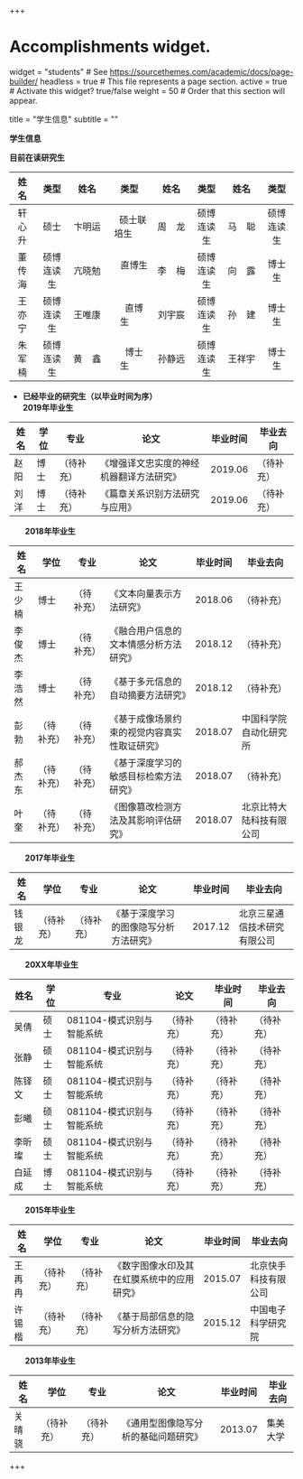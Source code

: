 +++
# Accomplishments widget.
widget = "students"  # See https://sourcethemes.com/academic/docs/page-builder/
headless = true  # This file represents a page section.
active = true  # Activate this widget? true/false
weight = 50  # Order that this section will appear.

title = "学生信息"
subtitle = ""

**学生信息**    

**目前在读研究生**  

|   姓名   |   类型   |    姓名   |   类型   |  姓名  |   类型   |  姓名  |   类型   |
| :------:| :------:|:------: | :------: | :------: | :------: |:------: |:------: |
|  轩心升 |  硕士  |  卞明运  | &nbsp;&nbsp;&nbsp;硕士联培生 &nbsp;&nbsp;&nbsp;&nbsp;| 周&nbsp;&nbsp;&nbsp;&nbsp;龙 | 硕博连读生 | 马&nbsp;&nbsp;&nbsp;&nbsp;聪 | 硕博连读生 |
|  董传海 |  硕博连读生  |  亢晓勉  | &nbsp;&nbsp;&nbsp;&nbsp;直博生 &nbsp;&nbsp;&nbsp;&nbsp;| 李&nbsp;&nbsp;&nbsp;&nbsp;梅 | 硕博连读生 | 向&nbsp;&nbsp;&nbsp;&nbsp;露 | 博士生 |
|  王亦宁 |  硕博连读生  |  王唯康  |&nbsp;&nbsp;&nbsp;&nbsp;直博生&nbsp;&nbsp;&nbsp;&nbsp; | 刘宇宸 | 硕博连读生 | 孙&nbsp;&nbsp;&nbsp;&nbsp;建 | 博士生 |
|  朱军楠 |  硕博连读生  |  黄&nbsp;&nbsp;&nbsp;&nbsp;鑫  |&nbsp;&nbsp;&nbsp;&nbsp;博士生&nbsp;&nbsp;&nbsp;&nbsp; | 孙静远 | 硕博连读生 | 王祥宇 | 博士生 |    

- **已经毕业的研究生（以毕业时间为序）**  
   **2019年毕业生**

| 姓名 | 学位 | 专业 | 论文 | 毕业时间 | 毕业去向 |
| --- | --- | --- | --- | --- | --- |
| 赵阳 | 博士 | （待补充） | 《增强译文忠实度的神经机器翻译方法研究》| 2019.06 | （待补充） |
| 刘洋 | 博士 | （待补充） | 《篇章关系识别方法研究与应用》| 2019.06 | （待补充） |
  
   &nbsp;&nbsp;&nbsp;&nbsp;&nbsp;&nbsp;&nbsp;**2018年毕业生**

| 姓名 | 学位 | 专业 | 论文 | 毕业时间 | 毕业去向 |
| --- | --- | --- | --- | --- | --- |
| 王少楠 | 博士 | （待补充） | 《文本向量表示方法研究》| 2018.06 | （待补充） |
| 李俊杰 | 博士 | （待补充） | 《融合用户信息的文本情感分析方法研究》| 2018.12 | （待补充） |
| 李浩然 | 博士 | （待补充） | 《基于多元信息的自动摘要方法研究》| 2018.12 | （待补充） |
| 彭勃 | （待补充） | （待补充） | 《基于成像场景约束的视觉内容真实性取证研究》| 2018.07 | 中国科学院自动化研究所 |
| 郝杰东 | （待补充） | （待补充） | 《基于深度学习的敏感目标检索方法研究》| 2018.07 | （待补充） |
| 叶奎 | （待补充） | （待补充） | 《图像篡改检测方法及其影响评估研究》| 2018.07 | 北京比特大陆科技有限公司 |

&nbsp;&nbsp;&nbsp;&nbsp;&nbsp;&nbsp;&nbsp;**2017年毕业生**

| 姓名 | 学位 | 专业 | 论文 | 毕业时间 | 毕业去向 |
| --- | --- | --- | --- | --- | --- |
| 钱银龙 | （待补充） | （待补充） | 《基于深度学习的图像隐写分析方法研究》| 2017.12 | 北京三星通信技术研究有限公司 |

&nbsp;&nbsp;&nbsp;&nbsp;&nbsp;&nbsp;&nbsp;**20XX年毕业生**

| 姓名 | 学位 | 专业 | 论文 | 毕业时间 | 毕业去向 |
| --- | --- | --- | --- | --- | --- |
| 吴倩 | 硕士 | 081104-模式识别与智能系统 |（待补充） |（待补充） | （待补充） |
| 张静 | 硕士 | 081104-模式识别与智能系统 |（待补充） |（待补充） | （待补充） |
| 陈铎文 | 硕士 | 081104-模式识别与智能系统 |（待补充） |（待补充） | （待补充） |
| 彭曦 | 硕士 | 081104-模式识别与智能系统 |（待补充） |（待补充） | （待补充） |
| 李昕璨 | 硕士 | 081104-模式识别与智能系统 |（待补充） |（待补充） | （待补充） |
| 白延成 | 博士 | 081104-模式识别与智能系统 |（待补充） |（待补充） | （待补充） |

&nbsp;&nbsp;&nbsp;&nbsp;&nbsp;&nbsp;&nbsp;**2015年毕业生**

| 姓名 | 学位 | 专业 | 论文 | 毕业时间 | 毕业去向 |
| --- | --- | --- | --- | --- | --- |
| 王再冉 | （待补充） | （待补充） | 《数字图像水印及其在虹膜系统中的应用研究》| 2015.07 | 北京快手科技有限公司 |
| 许锡楷 | （待补充） | （待补充） | 《基于局部信息的隐写分析方法研究》| 2015.12 | 中国电子科学研究院 |

&nbsp;&nbsp;&nbsp;&nbsp;&nbsp;&nbsp;&nbsp;**2013年毕业生**

| 姓名 | 学位 | 专业 | 论文 | 毕业时间 | 毕业去向 |
| --- | --- | --- | --- | --- | --- |
| 关晴骁 | （待补充） | （待补充） | 《通用型图像隐写分析的基础问题研究》| 2013.07 | 集美大学 |

+++